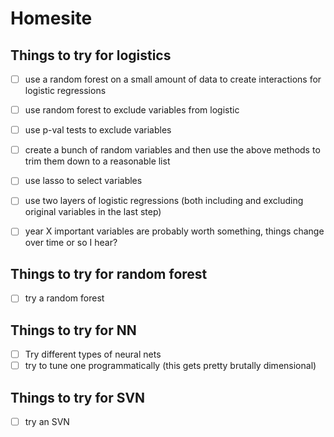 # Homesite
## Things to try for logistics
- [ ] use a random forest on a small amount of data to create interactions for logistic regressions
- [ ] use random forest to exclude variables from logistic
- [ ] use p-val tests to exclude variables
- [ ] create a bunch of random variables and then use the above methods to trim them down to a reasonable list
- [ ] use lasso to select variables
- [ ] use two layers of logistic regressions (both including and excluding original variables in the last step)
- [ ] year X important variables are probably worth something, things change over time or so I hear?


## Things to try for random forest
- [ ] try a random forest


## Things to try for NN
- [ ] Try different types of neural nets
- [ ] try to tune one programmatically (this gets pretty brutally dimensional)

## Things to try for SVN
- [ ] try an SVN

